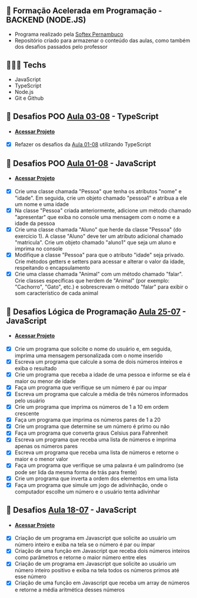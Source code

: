 ## 📗 Formação Acelerada em Programação - BACKEND (NODE.JS) 
- Programa realizado pela [Softex Pernambuco](https://softexpe.org.br/)
- Repositório criado para armazenar o conteúdo das aulas, como também dos desafios passados pelo professor

## 🧑🏽‍💻 Techs
- JavaScript
- TypeScript
- Node.js
- Git e Github
  
 ## 🚀 Desafios POO [Aula 03-08](https://github.com/devcodecampos/javascript-training-fap/tree/main/aula-03-08) - TypeScript
  - #### [Acessar Projeto](https://github.com/devcodecampos/javascript-training-fap/tree/main/aula-03-08)
  - [X] Refazer os desafios da [Aula 01-08](https://github.com/devcodecampos/javascript-training-fap/tree/main/aula-01-08) utilizando TypeScript
 ## 🚀 Desafios POO [Aula 01-08](https://github.com/devcodecampos/javascript-training-fap/tree/main/aula-01-08) - JavaScript
  - #### [Acessar Projeto](https://github.com/devcodecampos/javascript-training-fap/tree/main/aula-01-08)
  - [X] Crie uma classe chamada "Pessoa" que tenha os atributos "nome" e "idade". Em seguida, crie um objeto chamado "pessoa1" e atribua a ele um nome e uma idade
  - [X] Na classe "Pessoa" criada anteriormente, adicione um método chamado "apresentar" que exiba no console uma mensagem com o nome e a idade da pessoa  
  - [X] Crie uma classe chamada "Aluno" que herde da classe "Pessoa" (do exercício 1). A classe "Aluno" deve ter um atributo adicional chamado "matricula". Crie um objeto chamado "aluno1" que seja um aluno e imprima no console
  - [X] Modifique a classe "Pessoa" para que o atributo "idade" seja privado. Crie métodos getters e setters para acessar e alterar o valor da idade, respeitando o encapsulamento    
  - [X] Crie uma classe chamada "Animal" com um método chamado "falar". Crie classes específicas que herdem de "Animal" (por exemplo: "Cachorro", "Gato", etc.) e sobrescrevam o método "falar" para exibir o som característico de cada animal

 ## 🚀 Desafios Lógica de Programação [Aula 25-07](https://github.com/devcodecampos/javascript-training-fap/tree/main/aula-25-07) - JavaScript
  - #### [Acessar Projeto](https://github.com/devcodecampos/javascript-training-fap/tree/main/aula-25-07)
  - [X] Crie um programa que solicite o nome do usuário e, em seguida, imprima uma mensagem personalizada com o nome inserido
  - [X] Escreva um programa que calcule a soma de dois números inteiros e exiba o resultado
  - [X] Crie um programa que receba a idade de uma pessoa e informe se ela é maior ou menor de idade
  - [X] Faça um programa que verifique se um número é par ou impar
  - [X] Escreva um programa que calcule a média de três números informados pelo usuário
  - [X] Crie um programa que imprima os números de 1 a 10 em ordem crescente
  - [X] Faça um programa que imprima os números pares de 1 a 20
  - [X] Crie um programa que determine se um número é primo ou não
  - [X] Faça um programa que converta graus Celsius para Fahrenheit
  - [X] Escreva um programa que receba uma lista de números e imprima apenas os números pares
  - [X] Escreva um programa que receba uma lista de números e retorne o maior e o menor valor
  - [X] Faça um programa que verifique se uma palavra é um palindromo (se pode ser lida da mesma forma de trás para frente)
  - [X] Crie um programa que inverta a ordem dos elementos em uma lista
  - [X] Faça um programa que simule um jogo de adivinhação, onde o computador escolhe um número e o usuário tenta adivinhar

 ## 🚀 Desafios [Aula 18-07](https://github.com/devcodecampos/javascript-training-fap/tree/main/aula-18-07) - JavaScript
 - #### [Acessar Projeto](https://github.com/devcodecampos/javascript-training-fap/tree/main/aula-18-07)
  - [x] Criação de um programa em Javascript que solicite ao usuário um número inteiro e exiba na tela se o número é par ou ímpar
  - [x] Criação de uma função em Javascript que receba dois números inteiros como parâmetros e retorne o maior número entre eles
  - [x] Criação de um programa em Javascript que solicite ao usuário um número inteiro positivo e exiba na tela todos os números primos até esse número
  - [x] Criação de uma função em Javascript que receba um array de números e retorne a média aritmética desses números
